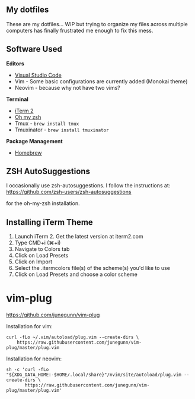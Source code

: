 ## My dotfiles

These are my dotfiles... WIP but trying to organize my files across
multiple computers has finally frustrated me enough to fix this mess.

## Software Used

**Editors**

- [Visual Studio Code](https://code.visualstudio.com)
- Vim - Some basic configurations are currently added (Monokai theme)
- Neovim - because why not have two vims?

**Terminal**

- [iTerm 2](https://www.iterm2.com/)
- [Oh my zsh](https://github.com/robbyrussell/oh-my-zsh)
- Tmux - `brew install tmux`
- Tmuxinator - `brew install tmuxinator`

**Package Management**

- [Homebrew](http://brew.sh)

## ZSH AutoSuggestions

I occasionally use zsh-autosuggestions. I follow the instructions at:
https://github.com/zsh-users/zsh-autosuggestions

for the oh-my-zsh installation.

## Installing iTerm Theme

1. Launch iTerm 2. Get the latest version at iterm2.com
2. Type CMD+i (⌘+i)
3. Navigate to Colors tab
4. Click on Load Presets
5. Click on Import
6. Select the .itermcolors file(s) of the scheme(s) you'd like to use
7. Click on Load Presets and choose a color scheme

# vim-plug

https://github.com/junegunn/vim-plug

Installation for vim:

```
curl -fLo ~/.vim/autoload/plug.vim --create-dirs \
    https://raw.githubusercontent.com/junegunn/vim-plug/master/plug.vim
```

Installation for neovim:

```
sh -c 'curl -fLo "${XDG_DATA_HOME:-$HOME/.local/share}"/nvim/site/autoload/plug.vim --create-dirs \
       https://raw.githubusercontent.com/junegunn/vim-plug/master/plug.vim'
```
